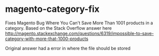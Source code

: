magento-category-fix
====================

Fixes Magento Bug Where You Can't Save More Than 1001 products in a category. Based on the Stack Overflow answer here http://magento.stackexchange.com/questions/6319/impossible-to-save-category-with-more-that-1000-products

Original answer had a error in where the file should be stored

